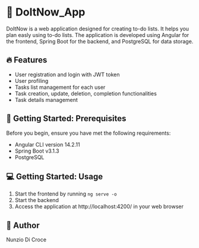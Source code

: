 # :rocket: DoItNow_App

DoItNow is a web application designed for creating to-do lists. It helps you plan easly using to-do lists. The application is developed using Angular for the frontend, Spring Boot for the backend, and PostgreSQL for data storage.

## :fire: Features

- User registration and login with JWT token
- User profiling
- Tasks list management for each user
- Task creation, update, deletion, completion functionalities
- Task details management

## :wrench: Getting Started: Prerequisites

Before you begin, ensure you have met the following requirements:
- Angular CLI version 14.2.11
- Spring Boot v3.1.3
- PostgreSQL

## :computer: Getting Started: Usage

1. Start the frontend by running `ng serve -o`
2. Start the backend
3. Access the application at http://localhost:4200/ in your web browser

## :bust_in_silhouette: Author

Nunzio Di Croce
